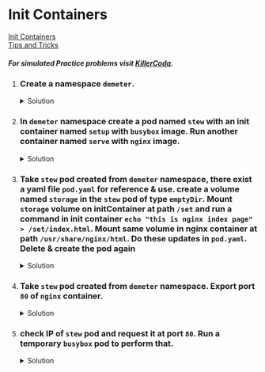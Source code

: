 # Init Containers

[Init Containers](https://kubernetes.io/docs/concepts/workloads/pods/init-containers/)
</br>
[Tips and Tricks](../../tips_and_tricks.md)

##### For simulated Practice problems visit [KillerCoda](https://killercoda.com/amitk).

1.  ### Create a namespace `demeter`.
    <details><summary>Solution</summary>
      <p>

      ```bash
      k create ns demeter
      ```
      </p>
    </details>

1.  ### In `demeter` namespace create a pod named `stew` with an init container named `setup` with `busybox` image. Run another container named `serve` with `nginx` image.

    <details><summary>Solution</summary>
      <p>

      ```bash
      apiVersion: v1
      kind: Pod
      metadata:
        creationTimestamp: null
        labels:
          run: stew
        name: stew
        namespace: demeter
      spec:
        initContainers:
          - image: busybox
            name: setup
        containers:
        - image: nginx
          name: serve
        dnsPolicy: ClusterFirst
        restartPolicy: Always
      status: {}
      ```

      </p>
    </details>

1.  ### Take `stew` pod created from `demeter` namespace, there exist a yaml file `pod.yaml` for reference & use. create a volume named `storage` in the `stew` pod of type `emptyDir`. Mount `storage` volume on initContainer at path `/set` and run a command in init container `echo "this is nginx index page" > /set/index.html`. Mount same volume in nginx container at path `/usr/share/nginx/html`. Do these updates in `pod.yaml`. Delete & create the pod again

    <details><summary>Solution</summary>
      <p>

      ```bash
      apiVersion: v1
      kind: Pod
      metadata:
        creationTimestamp: null
        labels:
          run: stew
        name: stew
        namespace: demeter
      spec:
        initContainers:
          - image: busybox
            name: setup
            command: ["sh","-c","echo 'this is nginx index page' > /set/index.html"]
            volumeMounts:
              - name: storage
                mountPath: /set
        containers:
        - image: nginx
          name: serve
          volumeMounts:
            - name: storage
              mountPath: /usr/share/nginx/html
        dnsPolicy: ClusterFirst
        restartPolicy: Always
        volumes:
          - name: storage
            emptyDir: {}
      status: {}
      ```

      </p>
    </details>

1. ### Take `stew` pod created from `demeter` namespace. Export port `80` of `nginx` container. 

    <details><summary>Solution</summary>
      <p>

      ```bash
      apiVersion: v1
      kind: Pod
      metadata:
        creationTimestamp: null
        labels:
          run: stew
        name: stew
        namespace: demeter
      spec:
        initContainers:
          - image: busybox
            name: setup
            command: ["sh","-c","echo 'this is nginx index page' > /set/index.html"]
            volumeMounts:
              - name: storage
                mountPath: /set
        containers:
        - image: nginx
          name: serve
          volumeMounts:
            - name: storage
              mountPath: /usr/share/nginx/html
          ports:
            - containerPort: 80
        dnsPolicy: ClusterFirst
        restartPolicy: Always
        volumes:
          - name: storage
            emptyDir: {}
      status: {}
      ```

      </p>
    </details>

1. ### check IP of `stew` pod and request it at port `80`. Run a temporary `busybox` pod to perform that.

    <details><summary>Solution</summary>
      <p>

      ```bash
      # check ip of the stew pod
      k get po stew -o wide

      # make request on port 80
      wget -O- <IP>
      ```

      </p>
    </details>

